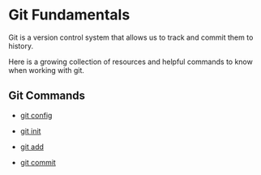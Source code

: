 # Git Fundamentals

Git is a version control system that allows us to track and commit them to history.

Here is a growing collection of resources and helpful commands to know when working with git.

## Git Commands

- [git config](./commands/Config.md)

- [git init](./commands/Init.md)

- [git add](./commands/Add.md)

- [git commit](./commands/Commit.md)
